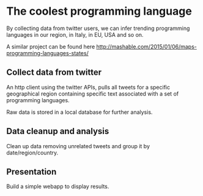 # The coolest programming language

By collecting data from twitter users, we can
infer trending programming languages in our region,
in Italy, in EU, USA and so on.

A similar project can be found here http://mashable.com/2015/01/06/maps-programming-languages-states/


## Collect data from twitter

An http client using the twitter APIs, pulls all tweets
for a specific geographical region containing specific
text associated with a set of programming languages.

Raw data is stored in a local database for further analysis.


## Data cleanup and analysis

Clean up data removing unrelated tweets and group it by date/region/country.


## Presentation

Build a simple webapp to display results.
